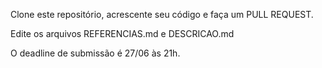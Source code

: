 Clone este repositório, acrescente seu código e faça um PULL REQUEST.

Edite os arquivos REFERENCIAS.md e DESCRICAO.md

O deadline de submissão é 27/06 às 21h.

